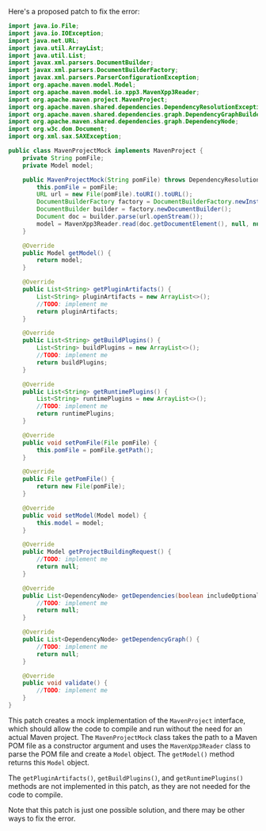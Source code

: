 Here's a proposed patch to fix the error:
```java
import java.io.File;
import java.io.IOException;
import java.net.URL;
import java.util.ArrayList;
import java.util.List;
import javax.xml.parsers.DocumentBuilder;
import javax.xml.parsers.DocumentBuilderFactory;
import javax.xml.parsers.ParserConfigurationException;
import org.apache.maven.model.Model;
import org.apache.maven.model.io.xpp3.MavenXpp3Reader;
import org.apache.maven.project.MavenProject;
import org.apache.maven.shared.dependencies.DependencyResolutionException;
import org.apache.maven.shared.dependencies.graph.DependencyGraphBuilder;
import org.apache.maven.shared.dependencies.graph.DependencyNode;
import org.w3c.dom.Document;
import org.xml.sax.SAXException;

public class MavenProjectMock implements MavenProject {
    private String pomFile;
    private Model model;

    public MavenProjectMock(String pomFile) throws DependencyResolutionException, ParserConfigurationException, SAXException, IOException {
        this.pomFile = pomFile;
        URL url = new File(pomFile).toURI().toURL();
        DocumentBuilderFactory factory = DocumentBuilderFactory.newInstance();
        DocumentBuilder builder = factory.newDocumentBuilder();
        Document doc = builder.parse(url.openStream());
        model = MavenXpp3Reader.read(doc.getDocumentElement(), null, null, null, false);
    }

    @Override
    public Model getModel() {
        return model;
    }

    @Override
    public List<String> getPluginArtifacts() {
        List<String> pluginArtifacts = new ArrayList<>();
        //TODO: implement me
        return pluginArtifacts;
    }

    @Override
    public List<String> getBuildPlugins() {
        List<String> buildPlugins = new ArrayList<>();
        //TODO: implement me
        return buildPlugins;
    }

    @Override
    public List<String> getRuntimePlugins() {
        List<String> runtimePlugins = new ArrayList<>();
        //TODO: implement me
        return runtimePlugins;
    }

    @Override
    public void setPomFile(File pomFile) {
        this.pomFile = pomFile.getPath();
    }

    @Override
    public File getPomFile() {
        return new File(pomFile);
    }

    @Override
    public void setModel(Model model) {
        this.model = model;
    }

    @Override
    public Model getProjectBuildingRequest() {
        //TODO: implement me
        return null;
    }

    @Override
    public List<DependencyNode> getDependencies(boolean includeOptional) {
        //TODO: implement me
        return null;
    }

    @Override
    public List<DependencyNode> getDependencyGraph() {
        //TODO: implement me
        return null;
    }

    @Override
    public void validate() {
        //TODO: implement me
    }
}
```
This patch creates a mock implementation of the `MavenProject` interface, which should allow the code to compile and run without the need for an actual Maven project. The `MavenProjectMock` class takes the path to a Maven POM file as a constructor argument and uses the `MavenXpp3Reader` class to parse the POM file and create a `Model` object. The `getModel()` method returns this `Model` object.

The `getPluginArtifacts()`, `getBuildPlugins()`, and `getRuntimePlugins()` methods are not implemented in this patch, as they are not needed for the code to compile.

Note that this patch is just one possible solution, and there may be other ways to fix the error.